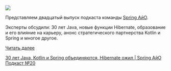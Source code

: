 <!--2025-05-29 13:15:54-->
<div class="yb">
  <div class="rss habr"><img src="https://habrastorage.org/getpro/habr/upload_files/b30/9ea/d5f/b309ead5f3e41ca9ccb64079197c5a2b.png" /><p>Представляем двадцатый выпуск подкаста команды&nbsp;<a href="https://t.me/+QmrKn0wA8CdkNjAy">Spring АйО</a>.</p><p>Эксперты обсудили: 30 лет Java, новые функции Hibernate, образование и его влияние на карьеру, анонс стратегического партнерства Kotlin и Spring и многое другое.</p> <a href="https://habr.com/ru/articles/913994/#habracut">Читать далее</a> <p class="titl"><a href="https://habr.com/ru/companies/spring_aio/news/913994/?utm_source=habrahabr&utm_medium=rss&utm_campaign=913994">30 лет Java, Kotlin и Spring объединяются, Hibernate ожил | Spring АйО Подкаст №20</a></p></div>
</div>
